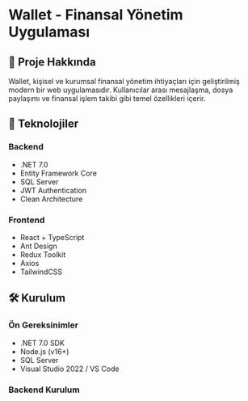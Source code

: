 # Wallet - Finansal Yönetim Uygulaması

## 🌟 Proje Hakkında

Wallet, kişisel ve kurumsal finansal yönetim ihtiyaçları için geliştirilmiş modern bir web uygulamasıdır. Kullanıcılar arası mesajlaşma, dosya paylaşımı ve finansal işlem takibi gibi temel özellikleri içerir.

## 🚀 Teknolojiler

### Backend
- .NET 7.0
- Entity Framework Core
- SQL Server
- JWT Authentication
- Clean Architecture

### Frontend
- React + TypeScript
- Ant Design
- Redux Toolkit
- Axios
- TailwindCSS

## 🛠️ Kurulum

### Ön Gereksinimler
- .NET 7.0 SDK
- Node.js (v16+)
- SQL Server
- Visual Studio 2022 / VS Code

### Backend Kurulum
